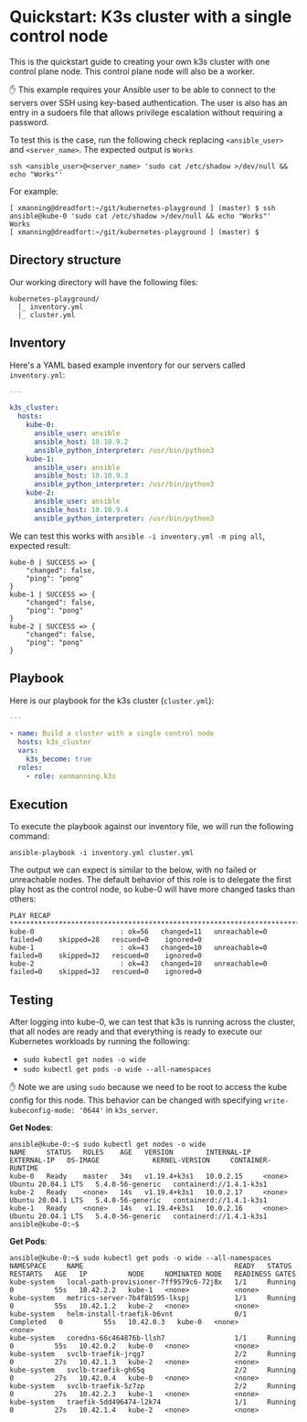 # Quickstart: K3s cluster with a single control node

This is the quickstart guide to creating your own k3s cluster with one control
plane node. This control plane node will also be a worker.

:hand: This example requires your Ansible user to be able to connect to the
servers over SSH using key-based authentication. The user is also has an entry
in a sudoers file that allows privilege escalation without requiring a
password.

To test this is the case, run the following check replacing `<ansible_user>`
and `<server_name>`. The expected output is `Works`

`ssh <ansible_user>@<server_name> 'sudo cat /etc/shadow >/dev/null && echo "Works"'`

For example:

```text
[ xmanning@dreadfort:~/git/kubernetes-playground ] (master) $ ssh ansible@kube-0 'sudo cat /etc/shadow >/dev/null && echo "Works"'
Works
[ xmanning@dreadfort:~/git/kubernetes-playground ] (master) $
```

## Directory structure

Our working directory will have the following files:

```text
kubernetes-playground/
  |_ inventory.yml
  |_ cluster.yml
```

## Inventory

Here's a YAML based example inventory for our servers called `inventory.yml`:

```yaml
---

k3s_cluster:
  hosts:
    kube-0:
      ansible_user: ansible
      ansible_host: 10.10.9.2
      ansible_python_interpreter: /usr/bin/python3
    kube-1:
      ansible_user: ansible
      ansible_host: 10.10.9.3
      ansible_python_interpreter: /usr/bin/python3
    kube-2:
      ansible_user: ansible
      ansible_host: 10.10.9.4
      ansible_python_interpreter: /usr/bin/python3

```

We can test this works with `ansible -i inventory.yml -m ping all`, expected
result:

```text
kube-0 | SUCCESS => {
    "changed": false,
    "ping": "pong"
}
kube-1 | SUCCESS => {
    "changed": false,
    "ping": "pong"
}
kube-2 | SUCCESS => {
    "changed": false,
    "ping": "pong"
}

```

## Playbook

Here is our playbook for the k3s cluster (`cluster.yml`):

```yaml
---

- name: Build a cluster with a single control node
  hosts: k3s_cluster
  vars:
    k3s_become: true
  roles:
    - role: xanmanning.k3s
```

## Execution

To execute the playbook against our inventory file, we will run the following
command:

`ansible-playbook -i inventory.yml cluster.yml`

The output we can expect is similar to the below, with no failed or unreachable
nodes. The default behavior of this role is to delegate the first play host as
the control node, so kube-0 will have more changed tasks than others:

```text
PLAY RECAP *******************************************************************************************************
kube-0                     : ok=56   changed=11   unreachable=0    failed=0    skipped=28   rescued=0    ignored=0
kube-1                     : ok=43   changed=10   unreachable=0    failed=0    skipped=32   rescued=0    ignored=0
kube-2                     : ok=43   changed=10   unreachable=0    failed=0    skipped=32   rescued=0    ignored=0
```

## Testing

After logging into kube-0, we can test that k3s is running across the cluster,
that all nodes are ready and that everything is ready to execute our Kubernetes
workloads by running the following:

  - `sudo kubectl get nodes -o wide`
  - `sudo kubectl get pods -o wide --all-namespaces`

:hand: Note we are using `sudo` because we need to be root to access the
kube config for this node. This behavior can be changed with specifying
`write-kubeconfig-mode: '0644'` in `k3s_server`.

**Get Nodes**:

```text
ansible@kube-0:~$ sudo kubectl get nodes -o wide
NAME     STATUS   ROLES    AGE   VERSION        INTERNAL-IP   EXTERNAL-IP   OS-IMAGE             KERNEL-VERSION     CONTAINER-RUNTIME
kube-0   Ready    master   34s   v1.19.4+k3s1   10.0.2.15     <none>        Ubuntu 20.04.1 LTS   5.4.0-56-generic   containerd://1.4.1-k3s1
kube-2   Ready    <none>   14s   v1.19.4+k3s1   10.0.2.17     <none>        Ubuntu 20.04.1 LTS   5.4.0-56-generic   containerd://1.4.1-k3s1
kube-1   Ready    <none>   14s   v1.19.4+k3s1   10.0.2.16     <none>        Ubuntu 20.04.1 LTS   5.4.0-56-generic   containerd://1.4.1-k3s1
ansible@kube-0:~$
```

**Get Pods**:

```text
ansible@kube-0:~$ sudo kubectl get pods -o wide --all-namespaces
NAMESPACE     NAME                                     READY   STATUS      RESTARTS   AGE   IP          NODE     NOMINATED NODE   READINESS GATES
kube-system   local-path-provisioner-7ff9579c6-72j8x   1/1     Running     0          55s   10.42.2.2   kube-1   <none>           <none>
kube-system   metrics-server-7b4f8b595-lkspj           1/1     Running     0          55s   10.42.1.2   kube-2   <none>           <none>
kube-system   helm-install-traefik-b6vnt               0/1     Completed   0          55s   10.42.0.3   kube-0   <none>           <none>
kube-system   coredns-66c464876b-llsh7                 1/1     Running     0          55s   10.42.0.2   kube-0   <none>           <none>
kube-system   svclb-traefik-jrqg7                      2/2     Running     0          27s   10.42.1.3   kube-2   <none>           <none>
kube-system   svclb-traefik-gh65q                      2/2     Running     0          27s   10.42.0.4   kube-0   <none>           <none>
kube-system   svclb-traefik-5z7zp                      2/2     Running     0          27s   10.42.2.3   kube-1   <none>           <none>
kube-system   traefik-5dd496474-l2k74                  1/1     Running     0          27s   10.42.1.4   kube-2   <none>           <none>
```
